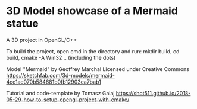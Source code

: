 # 3D Model showcase of a Mermaid statue

A 3D project in OpenGL/C++

To build the project, open cmd in the directory and run:
mkdir build,
cd build,
cmake -A Win32 .. (including the dots)


Model "Mermaid" by Geoffrey Marchal
Licensed under Creative Commons
https://sketchfab.com/3d-models/mermaid-4ce1ae070b584681b0fb12903ea7bab1

Tutorial and code-template by Tomasz Galaj
https://shot511.github.io/2018-05-29-how-to-setup-opengl-project-with-cmake/